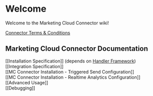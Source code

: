 # Welcome

Welcome to the Marketing Cloud Connector wiki!

[Connector Terms & Conditions](https://github.com/SalesforceCommerceCloud/marketing-cloud-connector/wiki/Connector-Terms-&-Conditions)

## Marketing Cloud Connector Documentation

[[Installation Specification]] (depends on [Handler Framework](https://github.com/SalesforceCommerceCloud/handler-framework/wiki/Installation))  
[[Integration Specification]]  
[[MC Connector Installation - Triggered Send Configuration]]  
[[MC Connector Installation - Realtime Analytics Configuration]]  
[[Advanced Usage]]  
[[Debugging]]